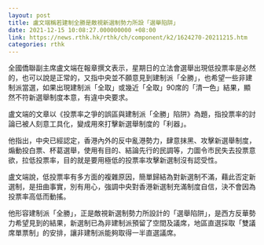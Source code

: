 ```yaml
---
layout: post
title: 盧文端稱若建制全勝是敵視新選制勢力所設「選舉陷阱」
date: 2021-12-15 10:08:27.000000000 +08:00
link: https://news.rthk.hk/rthk/ch/component/k2/1624270-20211215.htm
categories: rthk
---
```


全國僑聯副主席盧文端在報章撰文表示，星期日的立法會選舉出現低投票率是必然的，也可以說是正常的，又指中央並不願意見到建制派「全勝」，也希望一些非建制派當選，如果出現建制派「全取」或幾近「全取」90席的「清一色」結果，顯然不符新選舉制度本意，有違中央要求。

盧文端的文章以《投票率之爭的誤區與建制派「全勝」陷阱》為題，指投票率的討論已被人刻意工具化，變成用來打擊新選舉制度的「利器」。

他指出，中央已經認定，香港內外的反中亂港勢力，肆意抹黑、攻擊新選舉制度，煽動投白票、杯葛選舉，使用有目的、結論先行的民調等，力圖令市民失去投票意欲，拉低投票率，目的就是要用極低的投票率攻擊新選制沒有認受性。

盧文端說，低投票率有多方面的複雜原因，簡單歸結為對新選制不滿，藉此否定新選制，是扭曲事實，別有用心，強調中央對香港新選制充滿制度自信，決不會因為投票率高低而動搖。

他形容建制派「全勝」，正是敵視新選制勢力所設計的「選舉陷阱」，是西方反華勢力希望見到的結果，新選制已為非建制派預留了空間及議席，地區直選採取「雙議席單票制」的安排，讓非建制派能夠取得一半直選議席。
